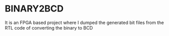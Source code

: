 # BINARY2BCD
It is an FPGA based project where I dumped the generated bit files from the RTL code of converting the binary to BCD
